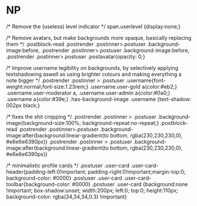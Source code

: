 # NP
/* Remove the (useless) level indicator */
span.userlevel {display:none;}

/* Remove avatars, but make backgrounds more opaque, basically replacing them */
.postblock-read .postrender .postinner>.postuser .background-image:before,
.postrender .postinner>.postuser .background-image:before,
.postrender .postinner>.postuser .postavatar{opacity: 0;}

/* Improve username legibility on backgrounds, by selectively applying textshadowing
aswell as using brighter colours and making everything a note bigger */
.postrender .postinner > .postuser .username{font-weight:normal;font-size:1.23rem;}
.username.user-gold a{color:#eb2;}
.username.user-moderator a, .username.user-admin a{color:#0a0;}
.username a{color:#39e;}
.has-background-image .username {text-shadow: 002px black;}

/* fixes the shit cropping */
.postrender .postinner > .postuser .background-image{background-size:100%; background-repeat:no-repeat;}
.postblock-read .postrender .postinner>.postuser .background-image:after{background:linear-gradient(to bottom, rgba(230,230,230,0), #e6e6e6390px)}
.postrender .postinner > .postuser .background-image:after{background:linear-gradient(to bottom, rgba(230,230,230,0), #e6e6e6390px)}

/* minimalistic profile cards */
.postuser .user-card .user-card-header{padding-left:0!important; padding-right:0!important;margin-top:0; background-color: #0000}
.postuser .user-card .user-card-toolbar{background-color: #0000}
.postuser .user-card {background:none !important; box-shadow:unset; width:200px; left:0; top:0; height:110px; background-color: rgba(34,34,34,0.3) !important}
